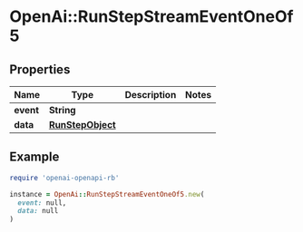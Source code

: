 # OpenAi::RunStepStreamEventOneOf5

## Properties

| Name | Type | Description | Notes |
| ---- | ---- | ----------- | ----- |
| **event** | **String** |  |  |
| **data** | [**RunStepObject**](RunStepObject.md) |  |  |

## Example

```ruby
require 'openai-openapi-rb'

instance = OpenAi::RunStepStreamEventOneOf5.new(
  event: null,
  data: null
)
```


